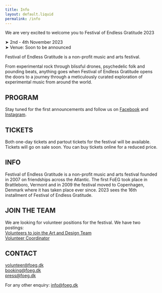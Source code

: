 ```yaml
---
title: Info
layout: default.liquid
permalink: /info
---
```


<p>We are very excited to welcome you to Festival of Endless Gratitude 2023</p>
<p>➤ 2nd - 4th November 2023<br>
➤ Venue: Soon to be announced</p>
<p>Festival of Endless Gratitude is a non-profit music and arts festival.</p>
<p>From experimental rock through blissful drones, psychedelic folk and pounding beats, anything goes when Festival of Endless Gratitude opens the doors to a journey through a meticulously curated exploration of experimental music from around the world.</p>
<h2>PROGRAM</h2>
<p>Stay tuned for the first announcements and follow us on <a href="https://www.facebook.com/endlessgratitude">Facebook</a> and <a href="https://www.instagram.com/endlessgratitude/">Instagram</a>.</p>
<h2>TICKETS</h2>
<p>Both one-day tickets and partout tickets for the festival will be available. Tickets will go on sale soon. You can buy tickets online for a reduced price.</p>
<h2>INFO</h2>
<p>Festival of Endless Gratitude is a non-profit music and arts festival founded in 2007 on friendships across the Atlantic. The first FoEG took place in Brattleboro, Vermont and in 2009 the festival moved to Copenhagen, Denmark where it has taken place ever since. 2023 sees the 16th installment of Festival of Endless Gratitude.</p>
<h2>JOIN THE TEAM</h2>
<p>We are looking for volunteer positions for the festival. We have two postings: <br><a href="/assets/Volunteers_Art.pdf">Volunteers to join the Art and Design Team</a><br><a href="/assets/Volunteers_VolunteerCoordinator.pdf">Volunteer Coordinator</a></p>
<h2>CONTACT</h2>
<p>
<a href="mailto:volunteer@foeg.dk">volunteer@foeg.dk</a>
<br><a href="mailto:booking@foeg.dk">booking@foeg.dk</a>
<br><a href="mailto:press@foeg.dk">press@foeg.dk</a></p>
<p>For any other enquiry: <a href="mailto:info@foeg.dk">info@foeg.dk</a></p>
